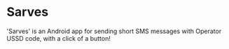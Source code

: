 # Sarves
'Sarves' is an Android app for sending short SMS messages with Operator USSD code, with a click of a button!
